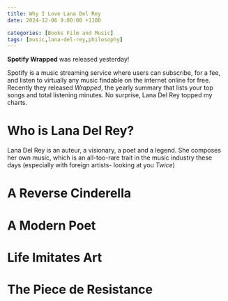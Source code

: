 ```yaml
---
title: Why I Love Lana Del Rey
date: 2024-12-06 9:00:00 +1100

categories: [Books Film and Music]
tags: [music,lana-del-rey,philosophy]
---
```


**Spotify Wrapped** was released yesterday!

Spotify is a music streaming service where users can subscribe, for a fee, and listen to virtually any music findable on the internet online for free. Recently they released *Wrapped*, the yearly summary that lists your top songs and total listening minutes. No surprise, Lana Del Rey topped my charts.

# Who is Lana Del Rey?

Lana Del Rey is an auteur, a visionary, a poet and a legend. She composes her own music, which is an all-too-rare trait in the music industry these days (especially with foreign artists- looking at you *Twice*)

# A Reverse Cinderella

# A Modern Poet

# Life Imitates Art

# The Piece de Resistance

